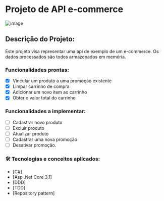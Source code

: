 # Projeto de API e-commerce

![image](https://user-images.githubusercontent.com/37711331/196313846-065f7cb8-ec0e-40de-82c3-1c504b500878.png)


## Descrição do Projeto:
<p>Este projeto visa representar uma api de exemplo de um e-commerce. Os dados processados são todos armazenados em memória.</p>

### Funcionalidades prontas:

- [x] Vincular um produto a uma promoção existente
- [x] Limpar carrinho de compra
- [x] Adicionar um novo item ao carrinho
- [x] Obter o valor total do carrinho

### Funcionalidades a implementar:

- [ ] Cadastrar novo produto
- [ ] Excluir produto
- [ ] Atualizar produto
- [ ] Cadastrar uma nova promoção
- [ ] Desativar promoção.

### 🛠 Tecnologias e conceitos aplicados:

- [C#]
- [Asp .Net Core 3.1]
- [DDD]
- [TDD]
- [Repository pattern]
